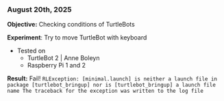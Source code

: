 
### August 20th, 2025

**Objective:** Checking conditions of TurtleBots

**Experiment**: Try to move TurtleBot with keyboard
- Tested on
	- TurtleBot 2 | Anne Boleyn
	- Raspberry Pi 1 and 2

**Result:** Fail!
`RLException: [minimal.launch] is neither a launch file in package [turtlebot_bringup] nor is [turtlebot_bringup] a launch file name The traceback for the exception was written to the log file`
